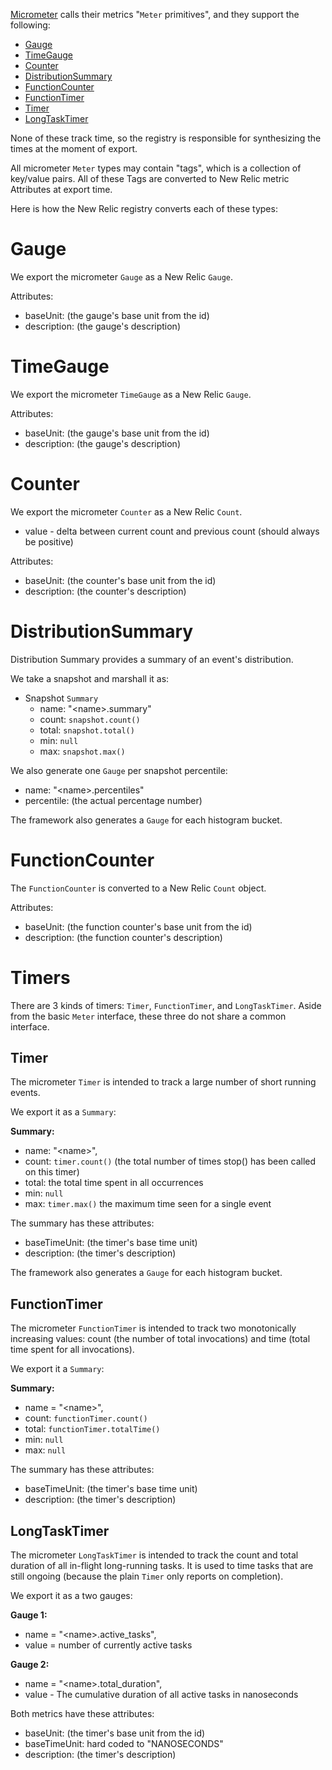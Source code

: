 
[Micrometer](https://micrometer.io/) calls their metrics "`Meter` primitives", and they support the following:

* [Gauge](#Gauge)
* [TimeGauge](#TimeGauge)
* [Counter](#Counter)
* [DistributionSummary](#DistributionSummary)
* [FunctionCounter](#FunctionCounter)
* [FunctionTimer](#FunctionTimer)
* [Timer](#Timer)
* [LongTaskTimer](#LongTaskTimer)

None of these track time, so the registry is responsible for synthesizing the times
at the moment of export.

All micrometer `Meter` types may contain "tags", which is a collection of key/value pairs.
All of these Tags are converted to New Relic metric Attributes at export time. 

Here is how the New Relic registry converts each of these types:

# Gauge

We export the micrometer `Gauge` as a New Relic `Gauge`.

Attributes:
* baseUnit: (the gauge's base unit from the id)
* description: (the gauge's description)

# TimeGauge

We export the micrometer `TimeGauge` as a New Relic `Gauge`.

Attributes:
* baseUnit: (the gauge's base unit from the id)
* description: (the gauge's description)

# Counter

We export the micrometer `Counter` as a New Relic `Count`.

* value - delta between current count and previous count (should always be positive)

Attributes:
* baseUnit: (the counter's base unit from the id)
* description: (the counter's description)

# DistributionSummary

Distribution Summary provides a summary of an event's distribution.

We take a snapshot and marshall it as:

* Snapshot `Summary`
  * name: "&lt;name>.summary"
  * count: `snapshot.count()`
  * total: `snapshot.total()`
  * min: `null`
  * max: `snapshot.max()`

We also generate one `Gauge` per snapshot percentile:
* name: "&lt;name>.percentiles"
* percentile: (the actual percentage number)

The framework also generates a `Gauge` for each histogram bucket.

# FunctionCounter

The `FunctionCounter` is converted to a New Relic `Count` object.

Attributes:
* baseUnit: (the function counter's base unit from the id)
* description: (the function counter's description)


# Timers

There are 3 kinds of timers:  `Timer`, `FunctionTimer`, and `LongTaskTimer`.
Aside from the basic `Meter` interface, these three do not share a common interface.

## Timer

The micrometer `Timer` is intended to track a large number of short running events.

We export it as a `Summary`:

**Summary:**
* name: "&lt;name>", 
* count: `timer.count()` (the total number of times stop() has been called on this timer)
* total: the total time spent in all occurrences
* min: `null`
* max: `timer.max()` the maximum time seen for a single event

The summary has these attributes:
  * baseTimeUnit: (the timer's base time unit)
  * description: (the timer's description)

The framework also generates a `Gauge` for each histogram bucket.

## FunctionTimer

The micrometer `FunctionTimer` is intended to track two monotonically increasing values: count
(the number of total invocations) and time (total time spent for all invocations).

We export it a `Summary`:

**Summary:**
* name = "&lt;name>", 
* count: `functionTimer.count()`
* total: `functionTimer.totalTime()`
* min: `null`
* max: `null`

The summary has these attributes:
  * baseTimeUnit: (the timer's base time unit)
  * description: (the timer's description)

## LongTaskTimer

The micrometer `LongTaskTimer` is intended to track the count and total duration of all 
in-flight long-running tasks.  It is used to time tasks that are still ongoing (because 
the plain `Timer` only reports on completion).

We export it as a two gauges:

**Gauge 1:**
* name = "&lt;name>.active_tasks", 
* value = number of currently active tasks

**Gauge 2:**
* name = "&lt;name>.total_duration",
* value - The cumulative duration of all active tasks in nanoseconds

Both metrics have these attributes:
* baseUnit: (the timer's base unit from the id)
* baseTimeUnit: hard coded to "NANOSECONDS"
* description: (the timer's description)
